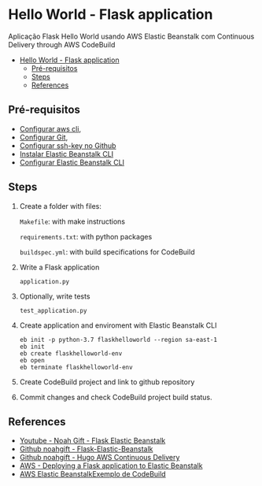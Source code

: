 # Hello World - Flask application

Aplicação Flask Hello World usando AWS Elastic Beanstalk com Continuous Delivery through AWS CodeBuild

- [Hello World - Flask application](#hello-world---flask-application)
  - [Pré-requisitos](#pré-requisitos)
  - [Steps](#steps)
  - [References](#references)


## Pré-requisitos

- [Configurar aws cli](https://docs.aws.amazon.com/cli/latest/userguide/cli-chap-getting-started.html), 
- [Configurar Git](https://git-scm.com/book/en/v2/Getting-Started-First-Time-Git-Setup#Your-Identity), 
- [Configurar ssh-key no Github](https://docs.github.com/pt/authentication/connecting-to-github-with-ssh/generating-a-new-ssh-key-and-adding-it-to-the-ssh-agent)
- [Instalar Elastic Beanstalk CLI](https://docs.aws.amazon.com/elasticbeanstalk/latest/dg/eb-cli3-install.html)
- [Configurar Elastic Beanstalk CLI](https://docs.aws.amazon.com/elasticbeanstalk/latest/dg/eb-cli3-configuration.html)

## Steps

1. Create a folder with files:
   
   `Makefile`: with make instructions

   `requirements.txt`: with python packages

   `buildspec.yml`: with build specifications for CodeBuild

2. Write a Flask application
    
    `application.py`

3. Optionally, write tests
    
    `test_application.py`

4. Create application and enviroment with Elastic Beanstalk CLI
    ```
    eb init -p python-3.7 flaskhelloworld --region sa-east-1
    eb init
    eb create flaskhelloworld-env
    eb open
    eb terminate flaskhelloworld-env
    ```
5. Create CodeBuild project and link to github repository
6. Commit changes and check CodeBuild project build status.


## References

- [Youtube - Noah Gift - Flask Elastic Beanstalk](https://www.youtube.com/watch?v=iSv-i1tWpQc)
- [Github noahgift - Flask-Elastic-Beanstalk](https://github.com/noahgift/Flask-Elastic-Beanstalk)
- [Github noahgift - Hugo AWS Continuous Delivery](https://github.com/noahgift/hugo-duke-jan23)
- [AWS - Deploying a Flask application to Elastic Beanstalk](https://docs.aws.amazon.com/elasticbeanstalk/latest/dg/create-deploy-python-flask.html)
- [AWS Elastic BeanstalkExemplo de CodeBuild](https://docs.aws.amazon.com/pt_br/codebuild/latest/userguide/sample-elastic-beanstalk.html)